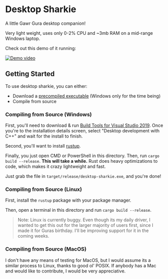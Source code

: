 # Desktop Sharkie

A little Gawr Gura desktop companion!

Very light weight, uses only 0-2% CPU and ~3mb RAM on a mid-range Windows laptop.

Check out this demo of it running:

[![Demo video](https://img.youtube.com/vi/E3FGzz8YJ5I/0.jpg)](https://www.youtube.com/watch?v=E3FGzz8YJ5I)

## Getting Started

To use desktop sharkie, you can either:
 - Download a [precompiled executable](https://github.com/K4rakara/desktop-sharkie/releases/) (Windows only for the time being)
 - Compile from source

### Compiling from Source (Windows)

First, you'll need to download & run [Build Tools for Visual Studio 2019](https://visualstudio.microsoft.com/downloads/#build-tools-for-visual-studio-2019).
Once you're to the installation details screen, select "Desktop development
with C++" and wait for the install to finish.

Second, you'll want to install [rustup](https://rustup.rs/).

Finally, you just open CMD or PowerShell in this directory. Then, run
`cargo build --release`. **This will take a while.** Rust does heavy
optimizations to code, which makes it crazy lightweight and fast.

Just grab the file in `target/release/desktop-sharkie.exe`, and you're done!

### Compiling from Source (Linux)

First, install the `rustup` package with your package manager.

Then, open a terminal in this directory and run `cargo build --release`.

> Note: Linux is currently buggy. Even though its my daily driver, I wanted to
> get this out for the larger majority of users first, since I made it for
> Guras birthday.
> I'll be improving support for it in the coming weeks.

### Compiling from Source (MacOS)

I don't have any means of testing for MacOS, but I would assume its a similar
process to Linux, thanks to good ol' POSIX. If anybody has a Mac and would like
to contribute, I would be very appreciative.

